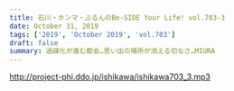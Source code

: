 ```yaml
---
title: 石川・ホンマ・ぶるんのBe-SIDE Your Life! vol.703-3
date: October 31, 2019
tags: ['2019', 'October 2019', 'vol.703']
draft: false
summary: 過疎化が進む都会…思い出の場所が消える切なさ…MIURA
---
```


http://project-phi.ddo.jp/ishikawa/ishikawa703_3.mp3
